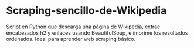 # Scraping-sencillo-de-Wikipedia
Script en Python que descarga una página de Wikipedia, extrae encabezados h2 y enlaces usando BeautifulSoup, e imprime los resultados ordenados. Ideal para aprender web scraping básico.
